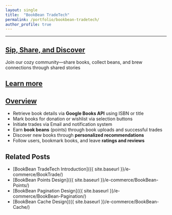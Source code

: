 ```yaml
---
layout: single
title:  "BookBean TradeTech"
permalink: /portfolio/bookbean-tradetech/
author_profile: true
---
```


---
## [Sip, Share, and Discover](https://bookbean.swdev.online/)
Join our cozy community—share books, collect beans, and brew connections through shared stories

<a href="https://bookbean.swdev.online/" class="btn btn--primary">Learn more</a>
---


## [Overview](https://bookbean.swdev.online/)

- Retrieve book details via **Google Books API** using ISBN or title
- Mark books for donation or wishlist via selection buttons
- Initiate trades via Email and notification system
- Earn **book beans** (points) through book uploads and successful trades
- Discover new books through **personalized recommendations**
- Follow users, bookmark books, and leave **ratings and reviews**

## Related Posts

- [BookBean TradeTech Introduction]({{ site.baseurl }}/e-commerce/BookTrade/)
- [BookBean Points Design]({{ site.baseurl }}/e-commerce/BookBean-Points/)
- [BookBean Pagination Design]({{ site.baseurl }}/e-commerce/BookBean-Pagination/)
- [BookBean Cache Design]({{ site.baseurl }}/e-commerce/BookBean-Cache/)


